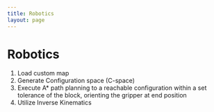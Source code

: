 ```yaml
---
title: Robotics
layout: page
---
```

# Robotics

1. Load custom map
2. Generate Configuration space (C-space)
3. Execute A*  path planning to a reachable configuration within a set tolerance of the block, orienting the gripper at end position
4. Utilize Inverse Kinematics 
